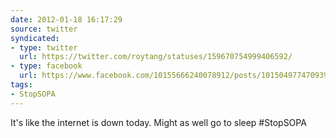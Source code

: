 ```yaml
---
date: 2012-01-18 16:17:29
source: twitter
syndicated:
- type: twitter
  url: https://twitter.com/roytang/statuses/159670754999406592/
- type: facebook
  url: https://www.facebook.com/10155666240078912/posts/10150497747093912
tags:
- StopSOPA
---
```


It's like the internet is down today. Might as well go to sleep #StopSOPA